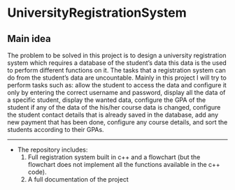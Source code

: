 # UniversityRegistrationSystem
## Main idea
The problem to be solved in this project is to design a university registration 
system which requires a database of the student’s data this data is the used to perform different functions on it. The tasks that a registration system can do from the student’s data are uncountable. Mainly in this project I will try to perform tasks such as: allow the student to access the data and configure it only by entering the correct username and password, display all the data of a specific student, display the wanted data, configure the GPA of the student if any of the data of the his/her course data is changed, configure the student contact details that is already saved in the database, add any new payment that has been done, configure any course details, and sort the students according to their GPAs.
___
- The repository includes:
  1. Full registration system built in c++ and a flowchart (but the flowchart does not implement all the functions available in the c++ code).
  2. A full documentation of the project
